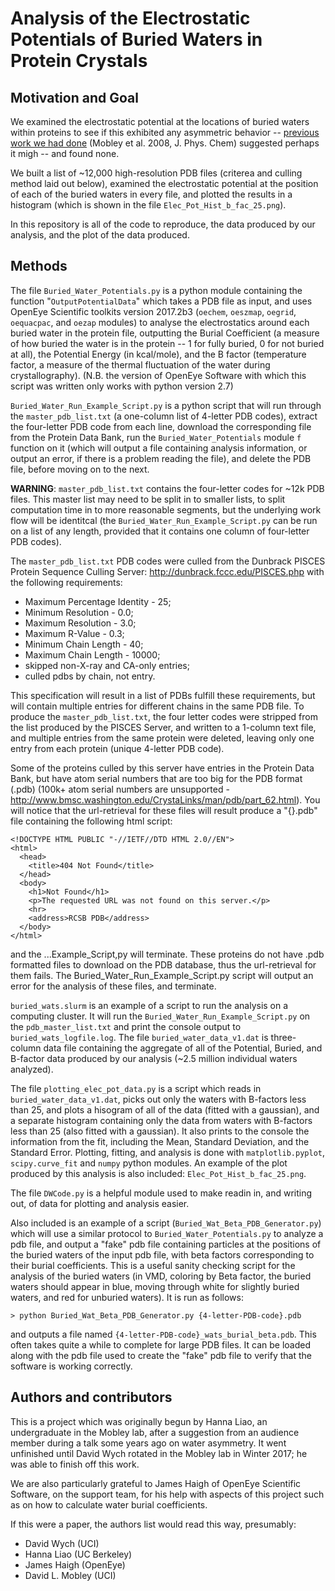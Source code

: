 # Analysis of the Electrostatic Potentials of Buried Waters in Protein Crystals

Motivation and Goal
-------------------

We examined the electrostatic potential at the locations of buried waters within proteins to see if this exhibited any asymmetric behavior -- [previous work we had done](http://pubs.acs.org/doi/abs/10.1021/jp709958f) (Mobley et al. 2008, J. Phys. Chem) suggested perhaps it migh -- and found none. 

We built a list of ~12,000 high-resolution PDB files (criterea and culling method laid out below), examined the electrostatic potential at the position of each of the buried waters in every file, and plotted the results in a histogram (which is shown in the file `Elec_Pot_Hist_b_fac_25.png`).

In this repository is all of the code to reproduce, the data produced by our analysis, and the plot of the data produced.

Methods
-------

The file `Buried_Water_Potentials.py` is a python module containing the function "`OutputPotentialData`" which takes a PDB file as input, and uses OpenEye Scientific toolkits version 2017.2b3 (`oechem`, `oeszmap`, `oegrid`, `oequacpac`, and `oezap` modules) to analyse the electrostatics around each buried water in the protein file, outputting the Burial Coefficient (a measure of how buried the water is in the protein -- 1 for fully buried, 0 for not buried at all), the Potential Energy (in kcal/mole), and the B factor (temperature factor, a measure of the thermal fluctuation of the water during crystallography). (N.B. the version of OpenEye Software with which this script was written only works with python version 2.7)

`Buried_Water_Run_Example_Script.py` is a python script that will run through the `master_pdb_list.txt` (a one-column list of 4-letter PDB codes), extract the four-letter PDB code from each line, download the corresponding file from the Protein Data Bank, run the `Buried_Water_Potentials`  module `f` function on it (which will output a file containing analysis information, or output an error, if there is a problem reading the file), and delete the PDB file, before moving on to the next.

__WARNING__: `master_pdb_list.txt` contains the four-letter codes for ~12k PDB files. This master list may need to be split in to smaller lists, to split computation time in to more reasonable segments, but the underlying work flow will be identitcal (the `Buried_Water_Run_Example_Script.py` can be run on a list of any length, provided that it contains one column of four-letter PDB codes). 

The `master_pdb_list.txt` PDB codes were culled from the Dunbrack PISCES Protein Sequence Culling Server: http://dunbrack.fccc.edu/PISCES.php with the following requirements: 
- Maximum Percentage Identity - 25; 
- Minimum Resolution - 0.0; 
- Maximum Resolution - 3.0; 
- Maximum R-Value - 0.3; 
- Minimum Chain Length - 40; 
- Maximum Chain Length - 10000; 
- skipped non-X-ray and CA-only entries; 
- culled pdbs by chain, not entry. 

This specification will result in a list of PDBs fulfill these requirements, but will contain multiple entries for different chains in the same PDB file. To produce the `master_pdb_list.txt`, the four letter codes were stripped from the list produced by the PISCES Server, and written to a 1-column text file, and multiple entries from the same protein were deleted, leaving only one entry from each protein (unique 4-letter PDB code).

Some of the proteins culled by this server have entries in the Protein Data Bank, but have atom serial numbers that are too big for the PDB format (.pdb) (100k+ atom serial numbers are unsupported - http://www.bmsc.washington.edu/CrystaLinks/man/pdb/part_62.html). You will notice that the url-retrieval for these files will result produce a "{}.pdb" file containing the following html script:

```
<!DOCTYPE HTML PUBLIC "-//IETF//DTD HTML 2.0//EN">
<html>
  <head>
    <title>404 Not Found</title>
  </head>
  <body>
    <h1>Not Found</h1>
    <p>The requested URL was not found on this server.</p>
    <hr>
    <address>RCSB PDB</address>
  </body>
</html>
```

and the ...Example_Script,py will terminate. These proteins do not have .pdb formatted files to download on the PDB database, thus the url-retrieval for them fails. The Buried_Water_Run_Example_Script.py script will output an error for the analysis of these files, and terminate.

`buried_wats.slurm` is an example of a script to run the analysis on a computing cluster. It will run the `Buried_Water_Run_Example_Script.py` on the `pdb_master_list.txt` and print the console output to `buried_wats_logfile.log`. The file `buried_water_data_v1.dat` is three-column data file containing the aggregate of all of the Potential, Buried, and B-factor data produced by our analysis (~2.5 million individual waters analyzed).

The file `plotting_elec_pot_data.py` is a script which reads in `buried_water_data_v1.dat`, picks out only the waters with B-factors less than 25, and plots a hisogram of all of the data (fitted with a gaussian), and a separate histogram containing only the data from waters with B-factors less than 25 (also fitted with a gaussian). It also prints to the console the information from the fit, including the Mean, Standard Deviation, and the Standard Error. Plotting, fitting, and analysis is done with `matplotlib.pyplot`, `scipy.curve_fit` and `numpy` python modules. An example of the plot produced by this analysis is also included: `Elec_Pot_Hist_b_fac_25.png`.

The file `DWCode.py` is a helpful module used to make readin in, and writing out, of data for plotting and analysis easier.

Also included is an example of a script (`Buried_Wat_Beta_PDB_Generator.py`) which will use a similar protocol to `Buried_Water_Potentials.py` to analyze a pdb file, and output a "fake" pdb file containing particles at the positions of the buried waters of the input pdb file, with beta factors corresponding to their burial coefficients. This is a useful sanity checking script for the analysis of the buried waters (in VMD, coloring by Beta factor, the buried waters should appear in blue, moving through white for slightly buried waters, and red for unburied waters). It is run as follows:

`> python Buried_Wat_Beta_PDB_Generator.py {4-letter-PDB-code}.pdb`

and outputs a file named `{4-letter-PDB-code}_wats_burial_beta.pdb`. This often takes quite a while to complete for large PDB files. It can be loaded along with the pdb file used to create the "fake" pdb file to verify that the software is working correctly.

## Authors and contributors

This is a project which was originally begun by Hanna Liao, an undergraduate in the Mobley lab, after a suggestion from an audience member during a talk some years ago on water asymmetry. It went unfinished until David Wych rotated in the Mobley lab in Winter 2017; he was able to finish off this work.

We are also particularly grateful to James Haigh of OpenEye Scientific Software, on the support team, for his help with aspects of this project such as on how to calculate water burial coefficients.

If this were a paper, the authors list would read this way, presumably:
- David Wych (UCI)
- Hanna Liao (UC Berkeley)
- James Haigh (OpenEye)
- David L. Mobley (UCI)

